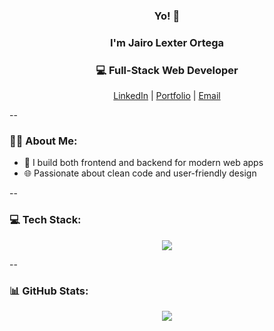 <h3 align="center">Yo! 👋</h3>
<h3 align="center">I'm Jairo Lexter Ortega</h3>
<h3 align="center">💻 Full-Stack Web Developer</h3>
<p align="center">
  <a href="https://www.linkedin.com/in/jairo-lexter-ortega-822324348">LinkedIn</a> |
  <a href="https://jai-xyz.github.io/my-portfolio">Portfolio</a> |
  <a href="mailto:ortega.jairolexter.n@gmail.com">Email</a>
</p>

--

### 👩‍💻 About Me:
- 🔧 I build both frontend and backend for modern web apps  
- 🌐 Passionate about clean code and user-friendly design  

--

### 💻 Tech Stack:
<p align="center">
  <img src="https://skillicons.dev/icons?i=html,css,js,ts,react,vue,php,lavavel,nodejs,mongodb,postgres,mysql,docker,git,vscode" />
</p>

--

### 📊 GitHub Stats:
<p align="center">
  <img src="https://github-readme-stats.vercel.app/api?username=jaixyz&show_icons=true&theme=radical" />
</p>

